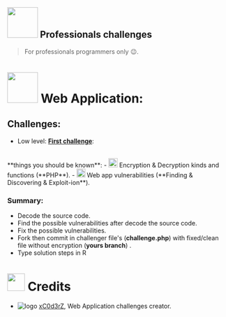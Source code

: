 <img src="https://blog.agilebits.com/wp-content/uploads/2014/01/Treehouse-icon-200x200.png" width="70"> Professionals challenges
---

>For professionals programmers only :wink:.
>   


# <img src="http://matrix.com.pk/wp-content/uploads/2014/05/web_development.png" width="70"> Web Application:

## Challenges:
 - Low level:
 [**First challenge**](https://github.com/xc0d3rz/challenges/php/1st):
 <br>
  **things you should be known**:
  -  <img src="http://4.bp.blogspot.com/-bTyvY1fiIms/UJUvW6kx-hI/AAAAAAAAANw/qRfbfEKJ6sU/s400/gnupg.png" width="21"> Encryption & Decryption kinds and functions (**PHP**).
  - <img src="https://www.qualys.com/asset/image/icon/magnifying-glass-in-circle-alt.png" width="20"> Web app vulnerabilities (**Finding & Discovering & Exploit-ion**). 

   ### Summary:
   * Decode the source code.
   *  Find the possible vulnerabilities after decode the source code.
   * Fix the possible vulnerabilities.
   * Fork then commit in challenger file's (**challenge.php**) with fixed/clean file without encryption (**yours branch**) .
   * Type solution steps in R 

# <img src="http://image.flaticon.com/icons/png/512/3/3641.png" width="40" > Credits
* ![logo](https://avatars2.githubusercontent.com/u/12600640?v=3&s=25 ) [xC0d3rZ](https://fb.me/xc0d3rz), Web Application challenges creator.
